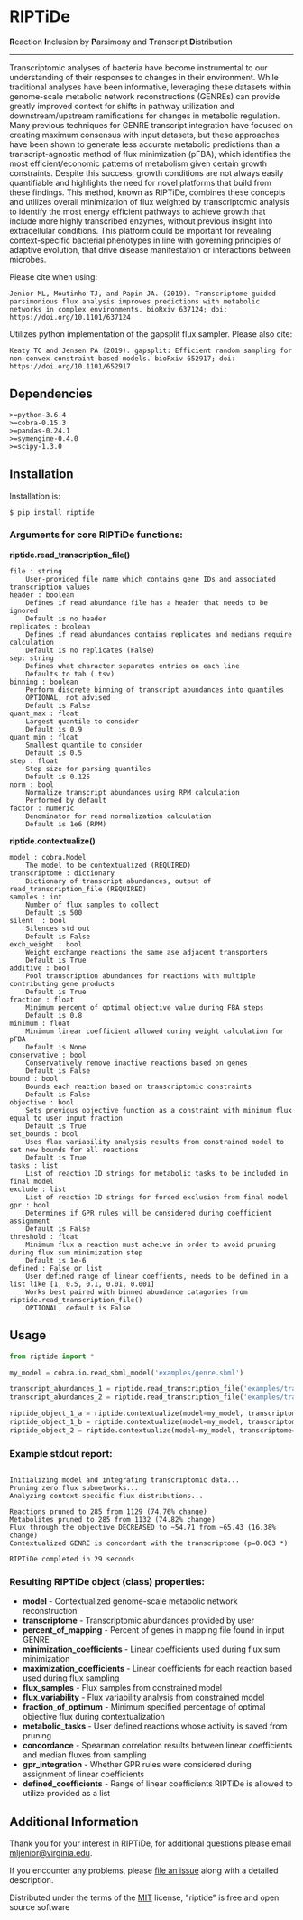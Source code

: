 # RIPTiDe

**R**eaction **I**nclusion by **P**arsimony and **T**ranscript **D**istribution

----

Transcriptomic analyses of bacteria have become instrumental to our understanding of their responses to changes in their environment. While traditional analyses have been informative, leveraging these datasets within genome-scale metabolic network reconstructions (GENREs) can provide greatly improved context for shifts in pathway utilization and downstream/upstream ramifications for changes in metabolic regulation. Many previous techniques for GENRE transcript integration have focused on creating maximum consensus with input datasets, but these approaches have been shown to generate less accurate metabolic predictions than a transcript-agnostic method of flux minimization (pFBA), which identifies the most efficient/economic patterns of metabolism given certain growth constraints. Despite this success, growth conditions are not always easily quantifiable and highlights the need for novel platforms that build from these findings. This method, known as RIPTiDe, combines these concepts and utilizes overall minimization of flux weighted by transcriptomic analysis to identify the most energy efficient pathways to achieve growth that include more highly transcribed enzymes, without previous insight into extracellular conditions. This platform could be important for revealing context-specific bacterial phenotypes in line with governing principles of adaptive evolution, that drive disease manifestation or interactions between microbes.

Please cite when using:
```
Jenior ML, Moutinho TJ, and Papin JA. (2019). Transcriptome-guided parsimonious flux analysis improves predictions with metabolic networks in complex environments. bioRxiv 637124; doi: https://doi.org/10.1101/637124
```

Utilizes python implementation of the gapsplit flux sampler. Please also cite:
```
Keaty TC and Jensen PA (2019). gapsplit: Efficient random sampling for non-convex constraint-based models. bioRxiv 652917; doi: https://doi.org/10.1101/652917
```

## Dependencies
```
>=python-3.6.4
>=cobra-0.15.3
>=pandas-0.24.1
>=symengine-0.4.0
>=scipy-1.3.0
```

## Installation

Installation is:
```
$ pip install riptide
```

### Arguments for core RIPTiDe functions:

**riptide.read_transcription_file()**
```
file : string
    User-provided file name which contains gene IDs and associated transcription values
header : boolean
    Defines if read abundance file has a header that needs to be ignored
    Default is no header
replicates : boolean
    Defines if read abundances contains replicates and medians require calculation
    Default is no replicates (False)
sep: string
    Defines what character separates entries on each line
    Defaults to tab (.tsv)
binning : boolean
    Perform discrete binning of transcript abundances into quantiles
    OPTIONAL, not advised
    Default is False
quant_max : float
    Largest quantile to consider
    Default is 0.9
quant_min : float
    Smallest quantile to consider
    Default is 0.5
step : float
    Step size for parsing quantiles
    Default is 0.125
norm : bool
    Normalize transcript abundances using RPM calculation
    Performed by default
factor : numeric
    Denominator for read normalization calculation
    Default is 1e6 (RPM)
```

**riptide.contextualize()**
```
model : cobra.Model
    The model to be contextualized (REQUIRED)
transcriptome : dictionary
    Dictionary of transcript abundances, output of read_transcription_file (REQUIRED)
samples : int
    Number of flux samples to collect
    Default is 500
silent  : bool
    Silences std out 
    Default is False
exch_weight : bool
    Weight exchange reactions the same ase adjacent transporters
    Default is True
additive : bool
    Pool transcription abundances for reactions with multiple contributing gene products
    Default is True
fraction : float
    Minimum percent of optimal objective value during FBA steps
    Default is 0.8
minimum : float
    Minimum linear coefficient allowed during weight calculation for pFBA
    Default is None
conservative : bool
    Conservatively remove inactive reactions based on genes
    Default is False
bound : bool
    Bounds each reaction based on transcriptomic constraints
    Default is False
objective : bool
    Sets previous objective function as a constraint with minimum flux equal to user input fraction
    Default is True
set_bounds : bool
    Uses flax variability analysis results from constrained model to set new bounds for all reactions
    Default is True
tasks : list
    List of reaction ID strings for metabolic tasks to be included in final model 
exclude : list
    List of reaction ID strings for forced exclusion from final model
gpr : bool
    Determines if GPR rules will be considered during coefficient assignment
    Default is False
threshold : float
    Minimum flux a reaction must acheive in order to avoid pruning during flux sum minimization step
    Default is 1e-6
defined : False or list
    User defined range of linear coeffients, needs to be defined in a list like [1, 0.5, 0.1, 0.01, 0.001]
    Works best paired with binned abundance catagories from riptide.read_transcription_file()
    OPTIONAL, default is False
```

## Usage

```python
from riptide import *

my_model = cobra.io.read_sbml_model('examples/genre.sbml')

transcript_abundances_1 = riptide.read_transcription_file('examples/transcriptome1.tsv')
transcript_abundances_2 = riptide.read_transcription_file('examples/transcriptome2.tsv', replicates=True)

riptide_object_1_a = riptide.contextualize(model=my_model, transcriptome=transcript_abundances_1)
riptide_object_1_b = riptide.contextualize(model=my_model, transcriptome=transcript_abundances_1, tasks=['rxn1'], exclude=['rxn2','rxn3'])
riptide_object_2 = riptide.contextualize(model=my_model, transcriptome=transcript_abundances_2)
``` 

### Example stdout report:
```

Initializing model and integrating transcriptomic data...
Pruning zero flux subnetworks...
Analyzing context-specific flux distributions...

Reactions pruned to 285 from 1129 (74.76% change)
Metabolites pruned to 285 from 1132 (74.82% change)
Flux through the objective DECREASED to ~54.71 from ~65.43 (16.38% change)
Contextualized GENRE is concordant with the transcriptome (p=0.003 *)

RIPTiDe completed in 29 seconds

```

### Resulting RIPTiDe object (class) properties:

- **model** - Contextualized genome-scale metabolic network reconstruction
- **transcriptome** - Transcriptomic abundances provided by user
- **percent_of_mapping** - Percent of genes in mapping file found in input GENRE
- **minimization_coefficients** - Linear coefficients used during flux sum minimization
- **maximization_coefficients** - Linear coefficients for each reaction based used during flux sampling
- **flux_samples** - Flux samples from constrained model
- **flux_variability** - Flux variability analysis from constrained model
- **fraction_of_optimum** - Minimum specified percentage of optimal objective flux during contextualization
- **metabolic_tasks** - User defined reactions whose activity is saved from pruning
- **concordance** - Spearman correlation results between linear coefficients and median fluxes from sampling
- **gpr_integration** - Whether GPR rules were considered during assignment of linear coefficients
- **defined_coefficients** - Range of linear coefficients RIPTiDe is allowed to utilize provided as a list


## Additional Information

Thank you for your interest in RIPTiDe, for additional questions please email mljenior@virginia.edu.

If you encounter any problems, please [file an issue](https://github.com/mjenior/riptide/issues) along with a detailed description.

Distributed under the terms of the [MIT](http://opensource.org/licenses/MIT) license, "riptide" is free and open source software
